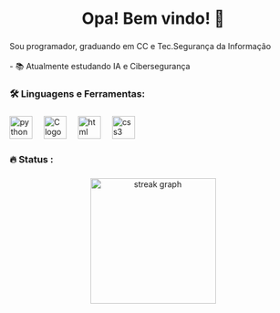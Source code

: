 
<h1 align="center">Opa! Bem vindo! 👋</h1>

###

<p align="left">Sou programador, graduando em CC e Tec.Segurança da Informação<br><br>- 📚 Atualmente estudando IA e Cibersegurança<br></p>

###

<h3 align="left">🛠 Linguagens e Ferramentas:</h3>

###

<div align="left">
 
  <img src="https://cdn.jsdelivr.net/gh/devicons/devicon@latest/icons/python/python-original.svg" height="40" alt="python logo" />      
  <img width="12" />
  <img src="https://cdn.jsdelivr.net/gh/devicons/devicon@latest/icons/c/c-original.svg" height="40" alt="C logo"  />
  <img width="12" />
  <img src="https://cdn.jsdelivr.net/gh/devicons/devicon@latest/icons/html5/html5-original.svg" height="40" alt="html logo"  />
  <img width="12" />
  <img src="https://cdn.jsdelivr.net/gh/devicons/devicon@latest/icons/css3/css3-original.svg" height="40" alt="css3 logo"  />
  <img width="12" />
</div>

###

<h3 align="left">🔥  Status :</h3>

###

<div align="center">
  <img src="https://streak-stats.demolab.com?user=MatheusW-sec&locale=en&mode=daily&theme=dark&hide_border=false&border_radius=5&order=3" height="220" alt="streak graph"  />
</div>

###

